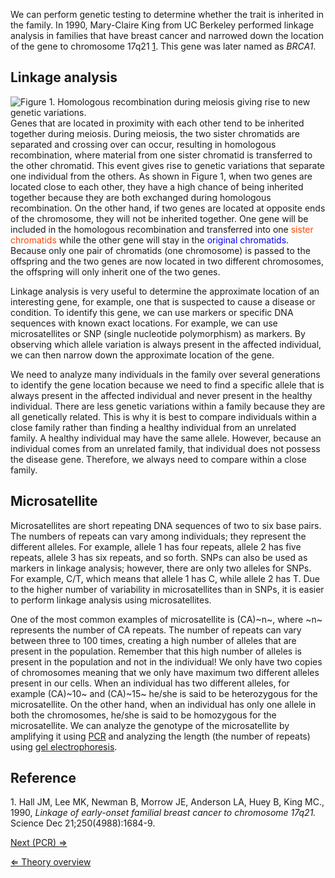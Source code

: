 We can perform genetic testing to determine whether the trait is
inherited in the family. In 1990, Mary-Claire King from UC Berkeley
performed linkage analysis in families that have breast cancer and
narrowed down the location of the gene to chromosome 17q21
[1](http://www.ncbi.nlm.nih.gov/pubmed/2270482|PubMed). This gene was
later named as *BRCA1*.

Linkage analysis
----------------

![Figure 1. Homologous recombination during meiosis giving rise to new genetic variations.]( HR.png "fig:Figure 1. Homologous recombination during meiosis giving rise to new genetic variations.")
Genes that are located in proximity with each other tend to be inherited
together during meiosis. During meiosis, the two sister chromatids are
separated and crossing over can occur, resulting in homologous
recombination, where material from one sister chromatid is transferred
to the other chromatid. This event gives rise to genetic variations that
separate one individual from the others. As shown in Figure 1, when two
genes are located close to each other, they have a high chance of being
inherited together because they are both exchanged during homologous
recombination. On the other hand, if two genes are located at opposite
ends of the chromosome, they will not be inherited together. One gene
will be included in the homologous recombination and transferred into
one <span style="color:#FF4500">sister chromatids</span> while the other
gene will stay in the <span style="color:#0000FF">original
chromatids</span>. Because only one pair of chromatids (one chromosome)
is passed to the offspring and the two genes are now located in two
different chromosomes, the offspring will only inherit one of the two
genes.

Linkage analysis is very useful to determine the approximate location of
an interesting gene, for example, one that is suspected to cause a
disease or condition. To identify this gene, we can use markers or
specific DNA sequences with known exact locations. For example, we can
use microsatellites or SNP (single nucleotide polymorphism) as markers.
By observing which allele variation is always present in the affected
individual, we can then narrow down the approximate location of the
gene.

We need to analyze many individuals in the family over several
generations to identify the gene location because we need to find a
specific allele that is always present in the affected individual and
never present in the healthy individual. There are less genetic
variations within a family because they are all genetically related.
This is why it is best to compare individuals within a close family
rather than finding a healthy individual from an unrelated family. A
healthy individual may have the same allele. However, because an
individual comes from an unrelated family, that individual does not
possess the disease gene. Therefore, we always need to compare within a
close family.

Microsatellite
--------------

Microsatellites are short repeating DNA sequences of two to six base
pairs. The numbers of repeats can vary among individuals; they represent
the different alleles. For example, allele 1 has four repeats, allele 2
has five repeats, allele 3 has six repeats, and so forth. SNPs can also
be used as markers in linkage analysis; however, there are only two
alleles for SNPs. For example, C/T, which means that allele 1 has C,
while allele 2 has T. Due to the higher number of variability in
microsatellites than in SNPs, it is easier to perform linkage analysis
using microsatellites.

One of the most common examples of microsatellite is (CA)~n~, where ~n~
represents the number of CA repeats. The number of repeats can vary
between three to 100 times, creating a high number of alleles that are
present in the population. Remember that this high number of alleles is
present in the population and not in the individual! We only have two
copies of chromosomes meaning that we only have maximum two different
alleles present in our cells. When an individual has two different
alleles, for example (CA)~10~ and (CA)~15~ he/she is said to be
heterozygous for the microsatellite. On the other hand, when an
individual has only one allele in both the chromosomes, he/she is said
to be homozygous for the microsatellite. We can analyze the genotype of
the microsatellite by amplifying it using [PCR](/wiki/PCR_MG "wikilink") and
analyzing the length (the number of repeats) using [gel
electrophoresis](/wiki/Gel_electrophoresis_MG "wikilink").

Reference
---------

1\. Hall JM, Lee MK, Newman B, Morrow JE, Anderson LA, Huey B, King MC.,
1990, *Linkage of early-onset familial breast cancer to chromosome
17q21.* Science Dec 21;250(4988):1684-9.

[Next (PCR) ⇒](/wiki/PCR_MG "wikilink")

[⇐ Theory overview](/wiki/Medical_Genetics_case "wikilink")


